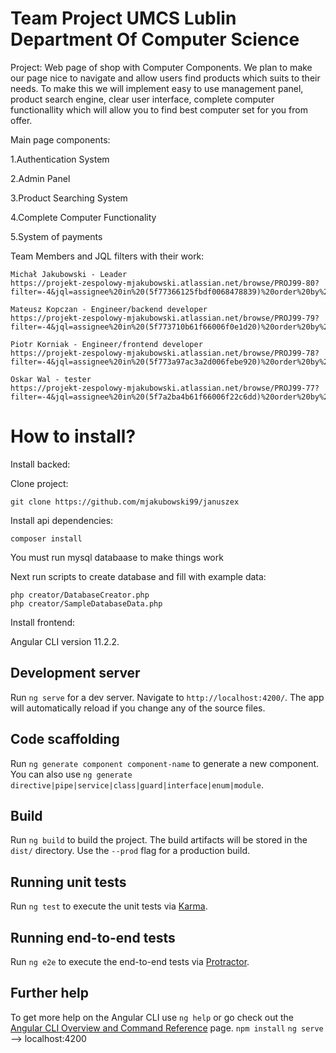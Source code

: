 # Team Project UMCS Lublin Department Of Computer Science  

Project: Web page of shop with Computer Components. We plan to make our page nice to navigate and allow users find products
which suits to their needs. To make this we will implement easy to use management panel, product search engine, clear user 
interface, complete computer functionallity which will allow you to find best computer set for you from offer.

Main page components:

   1.Authentication System

   2.Admin Panel 

   3.Product Searching System

   4.Complete Computer Functionality 

5.System of payments

Team Members and JQL filters with their work:

    Michał Jakubowski - Leader
    https://projekt-zespolowy-mjakubowski.atlassian.net/browse/PROJ99-80?filter=-4&jql=assignee%20in%20(5f77366125fbdf0068478839)%20order%20by%20created%20DESC

    Mateusz Kopczan - Engineer/backend developer
    https://projekt-zespolowy-mjakubowski.atlassian.net/browse/PROJ99-79?filter=-4&jql=assignee%20in%20(5f773710b61f66006f0e1d20)%20order%20by%20created%20DESC

    Piotr Korniak - Engineer/frontend developer
    https://projekt-zespolowy-mjakubowski.atlassian.net/browse/PROJ99-78?filter=-4&jql=assignee%20in%20(5f773a97ac3a2d006febe920)%20order%20by%20created%20DESC

    Oskar Wal - tester
    https://projekt-zespolowy-mjakubowski.atlassian.net/browse/PROJ99-77?filter=-4&jql=assignee%20in%20(5f7a2ba4b61f66006f22c6dd)%20order%20by%20created%20DESC

# How to install?

Install backed:  

Clone project:
```
git clone https://github.com/mjakubowski99/januszex
```
Install api dependencies:
```
composer install
```  
You must run mysql databaase to make things work  

Next run scripts to create database and fill with example data:
```
php creator/DatabaseCreator.php
php creator/SampleDatabaseData.php
```

Install frontend:  

Angular CLI version 11.2.2.

## Development server

Run `ng serve` for a dev server. Navigate to `http://localhost:4200/`. The app will automatically reload if you change any of the source files.

## Code scaffolding

Run `ng generate component component-name` to generate a new component. You can also use `ng generate directive|pipe|service|class|guard|interface|enum|module`.

## Build

Run `ng build` to build the project. The build artifacts will be stored in the `dist/` directory. Use the `--prod` flag for a production build.

## Running unit tests

Run `ng test` to execute the unit tests via [Karma](https://karma-runner.github.io).

## Running end-to-end tests

Run `ng e2e` to execute the end-to-end tests via [Protractor](http://www.protractortest.org/).

## Further help

To get more help on the Angular CLI use `ng help` or go check out the [Angular CLI Overview and Command Reference](https://angular.io/cli) page.
`npm install`
`ng serve` --> localhost:4200
